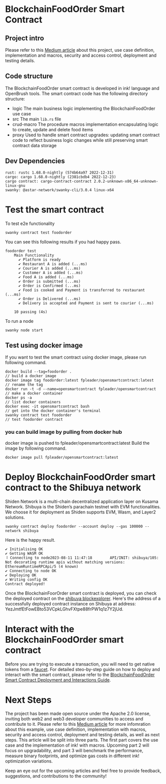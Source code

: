 # BlockchainFoodOrder Smart Contract

## Project intro

Please refer to this [Medium article](https://medium.com/@opensmartcontract/learn-ink-by-example-order-food-on-blockchain-a4024b2dee4a) about this project, use case definition, implementation and macros, security and access control, deployment and testing details. 

## Code structure

The BlockchainFoodOrder smart contract is developed in ink! language and OpenBrush tools. The smart contract code has the following directory structure: 

- logic
    The main business logic implementing the BlockchainFoodOrder use case
- src
    The main `lib.rs` file 
- crud-macro
    The procedure macros implementation encapsulating logic to create, update and delete food items 
- proxy
    Used to handle smart contract upgrades: updating smart contract code to reflect business logic changes while still preserving smart contract data storage 

## Dev Dependencies

```
rust: rustc 1.68.0-nightly (574b64a97 2022-12-31)
cargo: cargo 1.68.0-nightly (2381cbdb4 2022-12-23)
cargo contract: cargo-contract-contract 2.0.2-unknown-x86_64-unknown-linux-gnu
swanky: @astar-network/swanky-cli/3.0.4 linux-x64
```

# Test the smart contract

To test e2e functionality

```
swanky contract test foodorder
```

You can see this following results if you had happy pass.

```
foodorder test
    Main Functionality
      ✔ Platform is ready
      ✔ Restaurant A is added (...ms)
      ✔ Courier A is added (...ms)
      ✔ Customer A is added (...ms)
      ✔ Food A is added (...ms)
      ✔ Order is submitted (...ms)
      ✔ Order is Confirmed (...ms)
      ✔ Food is cooked and Payment is transferred to restaurant (...ms)
      ✔ Order is Delivered (...ms)
      ✔ Delivery is accepted and Payment is sent to courier (...ms) 

    10 passing (4s)
```

To run a node

```
swanky node start
```

## Test using docker image

If you want to test the smart contract using docker image, please run following command.

```
docker build --tag=foodorder .                                          // build a docker image
docker image tag foodorder:latest fpleader/opensmartcontract:latest     // rename the tag
docker run -t -d --name=opensmartcontract fpleader/opensmartcontract    // make a docker container
docker ps -a                                                            // list docker containers
docker exec -it opensmartcontract bash                                  // get into the docker container's terminal 
swanky contract test foodorder                                          // test foodorder contract
```

### you can build image by pulling from docker hub
docker image is pushed to fpleader/opensmartcontract:latest 
Build the image by following command.

```
docker image pull fpleader/opensmartcontract:latest
```

# Deploy BlockchainFoodOrder smart contract to the Shibuya network 

Shiden Network is a multi-chain decentralized application layer on Kusama Network. Shibuya is the Shiden’s parachain testnet with EVM functionalities. We choose it for deployment as Shiden supports EVM, Wasm, and Layer2 solutions. 

```
swanky contract deploy foodorder --account deploy --gas 100000 --network shibuya
```

Here is the happy result.

```
✔ Initialising OK
✔ Getting WASM OK
⠸ Connecting to node2023-08-11 11:47:18        API/INIT: shibuya/105: Not decorating runtime apis without matching versions: EthereumRuntimeRPCApi/5 (4 known)
✔ Connecting to node OK
✔ Deploying OK
✔ Writing config OK
Contract deployed!
```

Once the BlockchainFoorOrder smart contract is deployed, you can check the deployed contract on the [shibuya blockexplorer](https://shibuya.subscan.io/). Here's the address of a successfully deployed contract instance on Shibuya at address: YezJmtfEtFowEBto53VCpkLGhvFXtpe88frPW1q1z7Y2jUd.


# Interact with the BlockchainFoodOrder smart contract

Before you are trying to execute a transaction, you will need to get native tokens from a [faucet](https://portal.astar.network/shibuya-testnet/assets#/star/assets). For detailed steo-by-step guide on how to deploy and interact with the smart contract, please refer to the [BlockchainFoodOrder Smart Contract Deployment and Interactions Guide](https://github.com/InkSmartContract/BlockchainFoodOrder/blob/main/BlockchainFoodOrder%20Smart%20Contract%20Deployment%20and%20Interactions%20Guide.pdf). 


# Next Steps

The project has been made open source under the Apache 2.0 license, inviting both web2 and web3 developer communities to access and contribute to it. Please refer to this [Medium article](https://medium.com/@opensmartcontract/learn-ink-by-example-order-food-on-blockchain-a4024b2dee4a) for more infomration about this example, use case definition, implementation with macros, security and access control, deployment and testing details, as well as next steps. This article will be split into three parts. The first part covers the use case and the implementation of ink! with macros. Upcoming part 2 will focus on upgradability, and part 3 will benchmark the performance, measure binary footprints, and optimize gas costs in different ink! optimization variations. 

Keep an eye out for the upcoming articles and feel free to provide feedback, suggestions, and contributions to the community!


